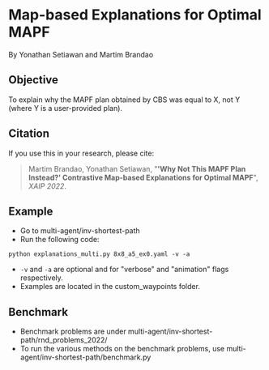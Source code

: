 # Map-based Explanations for Optimal MAPF

By Yonathan Setiawan and Martim Brandao

## Objective

To explain why the MAPF plan obtained by CBS was equal to X, not Y (where Y is a user-provided plan).

## Citation

If you use this in your research, please cite:

> Martim Brandao, Yonathan Setiawan, "**'Why Not This MAPF Plan Instead?' Contrastive Map-based Explanations for Optimal MAPF**", *XAIP 2022*.

## Example

* Go to multi-agent/inv-shortest-path
* Run the following code:
```
python explanations_multi.py 8x8_a5_ex0.yaml -v -a
```
* `-v` and `-a` are optional and for "verbose" and "animation" flags respectively.
* Examples are located in the custom_waypoints folder.

## Benchmark

* Benchmark problems are under multi-agent/inv-shortest-path/rnd_problems_2022/
* To run the various methods on the benchmark problems, use multi-agent/inv-shortest-path/benchmark.py
